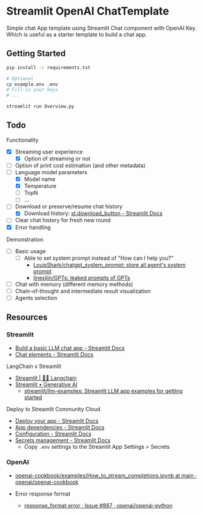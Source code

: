 # Streamlit OpenAI ChatTemplate

Simple chat App template using Streamlit Chat component with OpenAI Key. Which is useful as a starter template to build a chat app.

## Getting Started

```bash
pip install -r requirements.txt
```

```bash
# Optional
cp example.env .env
# Fill-in your keys
# ...
```

```bash
streamlit run Overview.py
```

## Todo

Functionality

- [X] Streaming user experience
  - [X] Option of streaming or not
- [ ] Option of print cost estimation (and other metadata)
- [ ] Language model parameters
  - [X] Model name
  - [X] Temperature
  - [ ] TopN
  - [ ] ...
- [ ] Download or preserve/resume chat history
  - [X] Download history: [st.download_button - Streamlit Docs](https://docs.streamlit.io/library/api-reference/widgets/st.download_button)
- [ ] Clear chat history for fresh new round
- [X] Error handling

Demonstration

- [ ] Basic usage
  - [ ] Able to set system prompt instead of "How can I help you?"
    - [LouisShark/chatgpt_system_prompt: store all agent's system prompt](https://github.com/LouisShark/chatgpt_system_prompt)
    - [linexjlin/GPTs: leaked prompts of GPTs](https://github.com/linexjlin/GPTs)
- [ ] Chat with memory (different memory methods)
- [ ] Chain-of-thought and intermediate result visualization
- [ ] Agents selection

## Resources

### Streamlit

- [Build a basic LLM chat app - Streamlit Docs](https://docs.streamlit.io/knowledge-base/tutorials/build-conversational-apps)
- [Chat elements - Streamlit Docs](https://docs.streamlit.io/library/api-reference/chat)

LangChain x Streamlit

- [Streamlit | 🦜️🔗 Langchain](https://python.langchain.com/docs/integrations/callbacks/streamlit)
- [Streamlit • Generative AI](https://streamlit.io/generative-ai)
  - [streamlit/llm-examples: Streamlit LLM app examples for getting started](https://github.com/streamlit/llm-examples/)

Deploy to Streamlit Community Cloud

- [Deploy your app - Streamlit Docs](https://docs.streamlit.io/streamlit-community-cloud/deploy-your-app)
- [App dependencies - Streamlit Docs](https://docs.streamlit.io/streamlit-community-cloud/deploy-your-app/app-dependencies)
- [Configuration - Streamlit Docs](https://docs.streamlit.io/library/advanced-features/configuration)
- [Secrets management - Streamlit Docs](https://docs.streamlit.io/streamlit-community-cloud/deploy-your-app/secrets-management)
  - Copy `.env` settings to the Streamlit App Settings > Secrets

### OpenAI

- [openai-cookbook/examples/How_to_stream_completions.ipynb at main · openai/openai-cookbook](https://github.com/openai/openai-cookbook/blob/main/examples/How_to_stream_completions.ipynb)

- Error response format
  - [response_format error · Issue #887 · openai/openai-python](https://github.com/openai/openai-python/issues/887)
